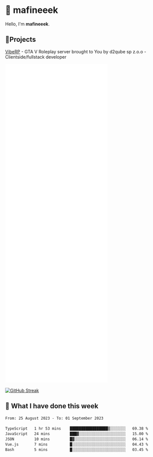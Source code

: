 # 👋 mafineeek
Hello, I'm **mafineeek**.

## 📝Projects

[VibeRP](https://v-rp.pl) - GTA V Roleplay server brought to You by d2qube sp z.o.o - Clientside/fullstack developer


![](./github-metrics.svg)

[![GitHub Streak](https://streak-stats.demolab.com/?user=mafineeek)](https://git.io/streak-stats)

## 📰 What I have done this week
<!--START_SECTION:waka-->

```txt
From: 25 August 2023 - To: 01 September 2023

TypeScript   1 hr 53 mins    █████████████████▒░░░░░░░   69.38 %
JavaScript   24 mins         ███▓░░░░░░░░░░░░░░░░░░░░░   15.00 %
JSON         10 mins         █▓░░░░░░░░░░░░░░░░░░░░░░░   06.14 %
Vue.js       7 mins          █░░░░░░░░░░░░░░░░░░░░░░░░   04.43 %
Bash         5 mins          █░░░░░░░░░░░░░░░░░░░░░░░░   03.45 %
```

<!--END_SECTION:waka-->
